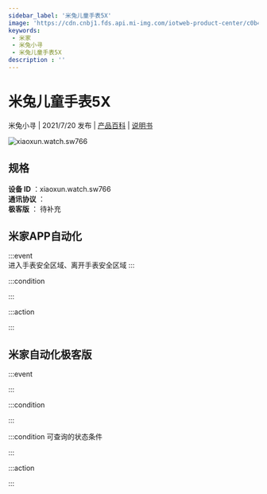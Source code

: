 ```yaml
---
sidebar_label: '米兔儿童手表5X'
image: 'https://cdn.cnbj1.fds.api.mi-img.com/iotweb-product-center/c0b47e396847ec61a3816b0cf5d3a4c8_拟物常态(766).png?GalaxyAccessKeyId=AKVGLQWBOVIRQ3XLEW&Expires=9223372036854775807&Signature=ZLaziRl/d0HB3dvY1IGV4OOJP3I='
keywords: 
 - 米家
 - 米兔小寻
 - 米兔儿童手表5X
description : ''
---
```

# 米兔儿童手表5X

米兔小寻 | 2021/7/20 发布 | [产品百科](https://home.mi.com/webapp/content/baike/product/index.html?model=xiaoxun.watch.sw766/) | [说明书](https://home.mi.com/views/introduction.html?model=xiaoxun.watch.sw766&region=cn)

![xiaoxun.watch.sw766](https://cdn.cnbj1.fds.api.mi-img.com/iotweb-product-center/c0b47e396847ec61a3816b0cf5d3a4c8_拟物常态(766).png?GalaxyAccessKeyId=AKVGLQWBOVIRQ3XLEW&Expires=9223372036854775807&Signature=ZLaziRl/d0HB3dvY1IGV4OOJP3I=)

## 规格  
> 
**设备 ID** ：xiaoxun.watch.sw766  
**通讯协议** ：  
**极客版**  ： 待补充 


## 米家APP自动化  

:::event  
进入手表安全区域、离开手表安全区域
:::

:::condition  

:::

:::action   

:::

## 米家自动化极客版  

:::event  

:::

:::condition  

:::

:::condition 可查询的状态条件  

:::

:::action  

:::

        
